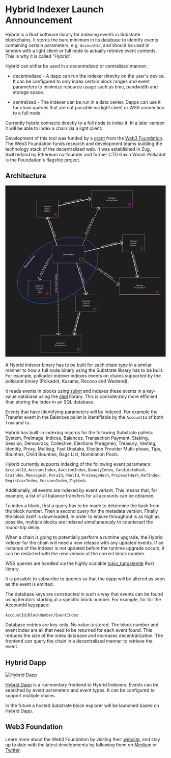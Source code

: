 # Hybrid Indexer Launch Announcement

Hybrid is a Rust software library for indexing events in Substrate blockchains. It stores the bare minimum in its database to identify events containing certain parameters, e.g. `AccountId`, and should be used in tandem with a light client or full node to actually retrieve event contents. This is why it is called "Hybrid".

Hybrid can either be used in a decentralized or centralized manner:

* decentralized - A dapp can run the indexer directly on the user's device. It can be configured to only index certain block ranges and event parameters to minimize resource usage such as time, bandwidth and storage space.

* centralized - The indexer can be run in a data center. Dapps can use it for chain queries that are not possible via light client or WSS connection to a full node.

Currently hybrid connects directly to a full node to index it. In a later version it will be able to index a chain via a light client. 

Development of this tool was funded by a [grant](https://github.com/w3f/Grants-Program/blob/master/applications/hybrid.md) from the [Web3 Foundation](https://web3.foundation/). The Web3 Foundation funds research and development teams building the technology stack of the decentralized web. It was established in Zug, Switzerland by Ethereum co-founder and former CTO Gavin Wood. Polkadot is the Foundation's flagship project.

## Architecture

![Hybrid Architecture](https://raw.githubusercontent.com/ethernomad/hybrid-diagram/main/hybrid.png)

A Hybrid indexer binary has to be built for each chain type in a similar manner to how a full node binary using the Substrate library has to be built. For example, polkadot-indexer indexes events on chains supported by the polkadot binary (Polkadot, Kusama, Rococo and Westend).

It reads events in blocks using [subxt](https://github.com/paritytech/subxt) and indexes these events in a key-value database using the [sled](http://sled.rs/) library. This is considerably more efficient than storing the index in an SQL database.

Events that have identifying parameters will be indexed. For example the Transfer event in the Balances pallet is identifiable by the `AccountId` of both `from` and `to`.

Hybrid has built-in indexing macros for the following Substrate pallets: System, Preimage, Indices, Balances, Transaction Payment, Staking, Session, Democracy, Collective, Elections Phragmen, Treasury, Vesting, Identity, Proxy, Multisig, Fast Unstake, Election Provider Multi-phase, Tips, Bounties, Child Bounties, Bags List, Nomination Pools.

Hybrid currently supports indexing of the following event parameters: `AccountId`, `AccountIndex`, `AuctionIndex`, `BountyIndex`, `CandidateHash`, `EraIndex`, `MessageId`, `ParaId`, `PoolId`, `PreimageHash`, `ProposalHash`, `RefIndex`, `RegistrarIndex`, `SessionIndex`, `TipHash`.

Additionally, all events are indexed by event variant. This means that, for example, a list of all balance transfers for all accounts can be obtained. 

To index a block, first a query has to be made to determine the hash from the block number. Then a second query for the metadata version. Finally the block itself is downloaded. In order to ensure throughput is as high as possible, multiple blocks are indexed simultaneously to counteract the round-trip delay.

When a chain is going to potentially perform a runtime upgrade, the Hybrid Indexer for the chain will need a new release with any updated events. If an instance of the indexer is not updated before the runtime upgrade occurs, it can be restarted with the new version at the correct block number.

WSS queries are handled via the highly scalable [tokio_tungstenite](https://github.com/snapview/tokio-tungstenite) Rust library.

It is possible to subscribe to queries so that the dapp will be altered as soon as the event is emitted.

The database keys are constructed in such a way that events can be found using iterators starting at a specific block number. For example, for for the AccountId keyspace:

`AccountId/BlockNumber/EventIndex`

Database entries are key-only. No value is stored. The block number and event index are all that need to be returned for each event found. This reduces the size of the index database and increases decentralization. The frontend can query the chain in a decentralized manner to retrieve the event.

## Hybrid Dapp

![Hybrid Dapp](https://raw.githubusercontent.com/hybrid-explorer/hybrid-indexer/main/doc/hybrid-dapp.png)

[Hybrid Dapp](https://github.com/hybrid-explorer/hybrid-dapp) is a rudimentary frontend to Hybrid Indexers. Events can be searched by event parameters and event types. It can be configured to support multiple chains.

In the future a hosted Substrate block explorer will be launched based on Hybrid Dapp.

## Web3 Foundation

Learn more about the Web3 Foundation by visiting their [website](https://web3.foundation/), and stay up to date with the latest developments by following them on [Medium](https://medium.com/web3foundation) or [Twitter](https://twitter.com/web3foundation).
